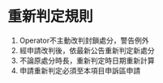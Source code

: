 # 重新判定規則

1. Operator不主動改判封鎖處分，警告例外
2. 經申請改判後，依最新公告重新判定新處分
3. 不論原處分時長，重新判定時日期重新計算
4. 申請重新判定必須至本項目申訴區申請

